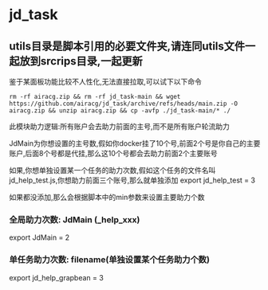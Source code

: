 # jd_task

## utils目录是脚本引用的必要文件夹,请连同utils文件一起放到srcrips目录,一起更新



鉴于某面板功能比较不人性化,无法直接拉取,可以试下以下命令

``` rm -rf airacg.zip && rm -rf jd_task-main && wget https://github.com/airacg/jd_task/archive/refs/heads/main.zip -O airacg.zip && unzip airacg.zip && cp -avfp ./jd_task-main/* ./ ```


此模块助力逻辑:所有账户会去助力前面的主号,而不是所有账户轮流助力

JdMain为你想设置的主号数,假如你docker挂了10个号,前面2个号是你自己的主要账户,后面8个号都是代挂,那么这10个号都会去助力前面2个主要账号

如果,你想单独设置某一个任务的助力次数,假如这个任务的文件名叫jd_help_test.js,你想助力前面三个账号,那么就单独添加 export jd_help_test = 3

如果都没添加,那么会根据脚本中的min参数来设置主要助力个数



### 全局助力次数: JdMain (_help_xxx)

export JdMain = 2  

 

### 单任务助力次数: filename(单独设置某个任务助力个数)

export jd_help_grapbean = 3


 
